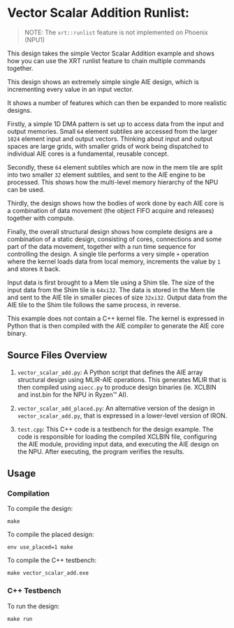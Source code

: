 <!---//===- README.md --------------------------*- Markdown -*-===//
//
// This file is licensed under the Apache License v2.0 with LLVM Exceptions.
// See https://llvm.org/LICENSE.txt for license information.
// SPDX-License-Identifier: Apache-2.0 WITH LLVM-exception
//
// Copyright (C) 2024, Advanced Micro Devices, Inc.
// 
//===----------------------------------------------------------------------===//-->

# Vector Scalar Addition Runlist:

> NOTE: The `xrt::runlist` feature is not implemented on Phoenix (NPU1)

This design takes the simple Vector Scalar Addition example and shows how you can use the XRT runlist feature to chain multiple commands together. 

This design shows an extremely simple single AIE design, which is incrementing every value in an input vector.

It shows a number of features which can then be expanded to more realistic designs.  

Firstly, a simple 1D DMA pattern is set up to access data from the input and output memories. Small `64` element subtiles are accessed from the larger `1024` element input and output vectors.  Thinking about input and output spaces are large grids, with smaller grids of work being dispatched to individual AIE cores is a fundamental, reusable concept.

Secondly, these `64` element subtiles which are now in the mem tile are split into two smaller `32` element subtiles, and sent to the AIE engine to be processed.  This shows how the multi-level memory hierarchy of the NPU can be used.

Thirdly, the design shows how the bodies of work done by each AIE core is a combination of data movement (the object FIFO acquire and releases) together with compute.

Finally, the overall structural design shows how complete designs are a combination of a static design, consisting of cores, connections and some part of the data movement, together with a run time sequence for controlling the design.
A single tile performs a very simple `+` operation where the kernel loads data from local memory, increments the value by `1` and stores it back.

Input data is first brought to a Mem tile using a Shim tile. The size of the input data from the Shim tile is `64xi32`. The data is stored in the Mem tile and sent to the AIE tile in smaller pieces of size `32xi32`. Output data from the AIE tile to the Shim tile follows the same process, in reverse.

This example does not contain a C++ kernel file. The kernel is expressed in Python that is then compiled with the AIE compiler to generate the AIE core binary.

## Source Files Overview

1. `vector_scalar_add.py`: A Python script that defines the AIE array structural design using MLIR-AIE operations. This generates MLIR that is then compiled using `aiecc.py` to produce design binaries (ie. XCLBIN and inst.bin for the NPU in Ryzen™ AI). 

1. `vector_scalar_add_placed.py`: An alternative version of the design in `vector_scalar_add.py`, that is expressed in a lower-level version of IRON.

1. `test.cpp`: This C++ code is a testbench for the design example. The code is responsible for loading the compiled XCLBIN file, configuring the AIE module, providing input data, and executing the AIE design on the NPU. After executing, the program verifies the results.

## Usage

### Compilation

To compile the design:
```shell
make
```

To compile the placed design:
```shell
env use_placed=1 make
```

To compile the C++ testbench:
```shell
make vector_scalar_add.exe
```

### C++ Testbench

To run the design:

```shell
make run
```
